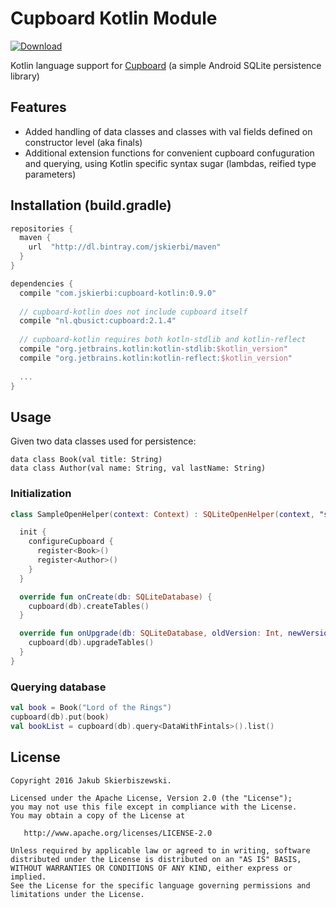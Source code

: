 # Cupboard Kotlin Module
[ ![Download](https://api.bintray.com/packages/jskierbi/maven/cupboard-kotlin/images/download.svg) ](https://bintray.com/jskierbi/maven/cupboard-kotlin/_latestVersion)

Kotlin language support for [Cupboard](https://bitbucket.org/littlerobots/cupboard) (a simple Android SQLite persistence library)

## Features
* Added handling of data classes and classes with val fields defined on constructor level (aka finals)
* Additional extension functions for convenient cupboard confuguration and querying, using Kotlin specific syntax sugar (lambdas, reified type parameters)

## Installation (build.gradle)
```gradle
repositories {
  maven {
    url  "http://dl.bintray.com/jskierbi/maven"
  }
}

dependencies {
  compile "com.jskierbi:cupboard-kotlin:0.9.0"
  
  // cupboard-kotlin does not include cupboard itself
  compile "nl.qbusict:cupboard:2.1.4" 
  
  // cupboard-kotlin requires both kotln-stdlib and kotlin-reflect
  compile "org.jetbrains.kotlin:kotlin-stdlib:$kotlin_version"
  compile "org.jetbrains.kotlin:kotlin-reflect:$kotlin_version"
  
  ...
}
```
## Usage
Given two data classes used for persistence:
```koltin
data class Book(val title: String)
data class Author(val name: String, val lastName: String)
```

### Initialization
```kotlin
class SampleOpenHelper(context: Context) : SQLiteOpenHelper(context, "sample_db", null, 1) {

  init {
    configureCupboard {
      register<Book>()
      register<Author>()
    }
  }

  override fun onCreate(db: SQLiteDatabase) {
    cupboard(db).createTables()
  }

  override fun onUpgrade(db: SQLiteDatabase, oldVersion: Int, newVersion: Int) {
    cupboard(db).upgradeTables()
  }
}
```

### Querying database
```kotlin
val book = Book("Lord of the Rings")
cupboard(db).put(book)
val bookList = cupboard(db).query<DataWithFintals>().list()
```
License
--------

    Copyright 2016 Jakub Skierbiszewski.

    Licensed under the Apache License, Version 2.0 (the "License");
    you may not use this file except in compliance with the License.
    You may obtain a copy of the License at

       http://www.apache.org/licenses/LICENSE-2.0

    Unless required by applicable law or agreed to in writing, software
    distributed under the License is distributed on an "AS IS" BASIS,
    WITHOUT WARRANTIES OR CONDITIONS OF ANY KIND, either express or implied.
    See the License for the specific language governing permissions and
    limitations under the License.
